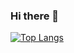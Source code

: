 ### Hi there 👋

[![Top Langs](https://github-readme-stats.vercel.app/api/top-langs/?username=sou004002
)](https://github.com/anuraghazra/github-readme-stats)

